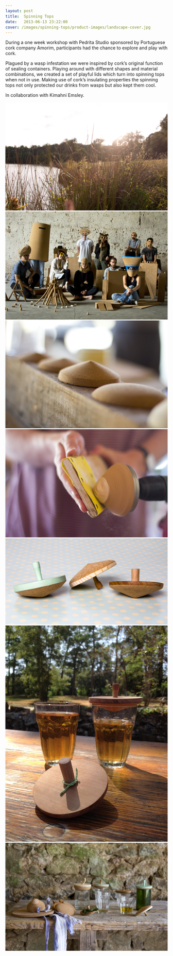 ```yaml
---
layout: post
title:  Spinning Tops
date:   2013-06-13 23:22:00
cover: /images/spinning-tops/product-images/landscape-cover.jpg
---
```



During a one week workshop
with Pedrita Studio sponsored
by Portuguese cork company
Amorim, participants had the
chance to explore and play with
cork.

Plagued by a wasp infestation we
were inspired by cork’s original
function of sealing containers.
Playing around with different
shapes and material combinations,
we created a set of playful lids
which turn into spinning tops when
not in use. Making use of cork’s
insulating properties the spinning
tops not only protected our drinks
from wasps but also kept them
cool.

In collaboration with Kimahni
Emsley.


![Close-Up One](/images/spinning-tops/boisbuchet-images/atmosphere-1.jpg)
![Close-Up One](/images/spinning-tops/boisbuchet-images/group-image.jpg)
![Close-Up One](/images/spinning-tops/product-images/close-up.jpg)
![Close-Up One](/images/spinning-tops/product-images/close-up-3.jpg)
![Close-Up One](/images/spinning-tops/product-images/spinning-tops.jpg)
![Close-Up One](/images/spinning-tops/product-images/apple-juice-lid.jpg)
![Close-Up One](/images/spinning-tops/product-images/spinning-top-presentation.jpg)
